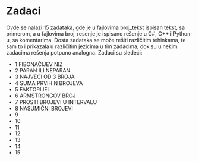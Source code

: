 # Zadaci

Ovde se nalazi 15 zadataka, gde je u fajlovima broj_tekst ispisan tekst, sa primerom, a u fajlovima broj_resenje je ispisano rešenje u C#, C++ i Python-u,
sa komentarima. Dosta zadataka se može rešiti različitim tehinkama, te sam to i prikazala u različitim jezicima u tim zadacima; dok su u nekim zadacima rešenja potpuno analogna. Zadaci su sledeći:

- 1 FIBONAČIJEV NIZ
- 2 PARAN ILI NEPARAN
- 3 NAJVEĆI OD 3 BROJA
- 4 SUMA PRVIH N BROJEVA
- 5 FAKTORIJEL
- 6 ARMSTRONGOV BROJ
- 7 PROSTI BROJEVI U INTERVALU
- 8 NASUMIČNI BROJEVI
- 9
- 10
- 11
- 12
- 13
- 14
- 15
